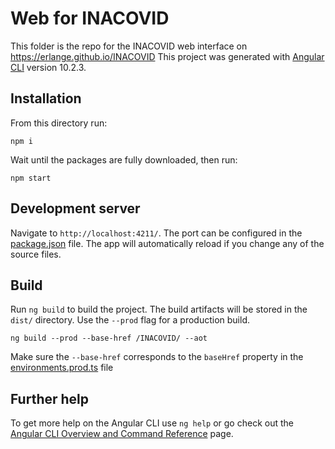 # Web for INACOVID

This folder is the repo for the INACOVID web interface on https://erlange.github.io/INACOVID
This project was generated with [Angular CLI](https://github.com/angular/angular-cli) version 10.2.3.

## Installation
From this directory run:
```
npm i
```
Wait until the packages are fully downloaded, then run:
```
npm start
```
## Development server

Navigate to `http://localhost:4211/`. The port can be configured in the [package.json](https://github.com/erlange/INACOVID/blob/master/web/package.json#L6) file. The app will automatically reload if you change any of the source files.

## Build

Run `ng build` to build the project. The build artifacts will be stored in the `dist/` directory. Use the `--prod` flag for a production build.
```
ng build --prod --base-href /INACOVID/ --aot
```

Make sure the `--base-href` corresponds to the `baseHref` property in the [environments.prod.ts](https://github.com/erlange/INACOVID/blob/master/web/src/environments/environment.prod.ts#L3) file

## Further help

To get more help on the Angular CLI use `ng help` or go check out the [Angular CLI Overview and Command Reference](https://angular.io/cli) page.
